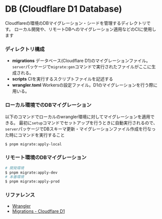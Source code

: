 # DB (Cloudflare D1 Database)

Cloudflareの環境のDBマイグレーション・シードを管理するディレクトリです。
ローカル開発や、リモートDBへのマイグレーション適用などのCIに使用します

### ディレクトリ構成

- **migrations** データベース(Cloudflare D1)のマイグレーションファイル。`server`パッケージで`migrate:gen`コマンドで実行されたファイルがここに生成される。
- **scripts** CIを実行するスクリプトファイルを記述する
- **wrangler.toml** Workersの設定ファイル。D1のマイグレーションを行う際に用いる。

### ローカル環境でのDBマイグレーション

以下のコマンドでローカルのwrangler環境に対してマイグレーションを適用できる。
最初に`setup`コマンドでセットアップを行うときに自動実行されるので、`server`パッケージでDBスキーマ更新・マイグレーションファイル作成を行なった時にコマンドを実行すること

```bash
$ pnpm migrate:apply-local
```

### リモート環境のDBマイグレーション

```bash
# 開発環境
$ pnpm migrate:apply-dev
# 本番環境
$ pnpm migrate:apply-prod
```

### リファレンス

- [Wrangler](https://developers.cloudflare.com/workers/wrangler/)
- [Migrations - Cloudflare D1](https://developers.cloudflare.com/d1/platform/migrations/)
